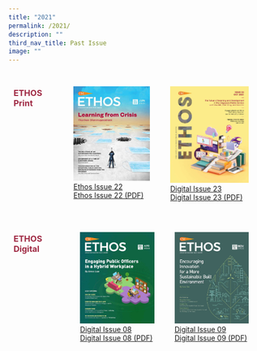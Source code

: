 ```yaml
---
title: "2021"
permalink: /2021/
description: ""
third_nav_title: Past Issue
image: ""
---
```

<style>

.grid-item1
{
  padding: 20px;
	width: 50%;
}	
	
.grid-container h3
{
	color: #9f2943;
	width:70%;
}
	
.grid-container {
  display: grid;
  grid-template-columns: auto auto auto;

  padding: 10px;
}

.grid-item 
{
  padding: 20px;
}
	
	
.grid-container h3
{
	color: #9f2943;
	width:60%;
}
	
.grid-container {
  display: grid;
  grid-template-columns: auto auto auto;
}

.grid-item 
{
  padding: 20px;

}
</style>

<div class="grid-container">
<h3>ETHOS Print</h3>
	
<div class="grid-item">
<img src="/images/Ethos_Images/Ethos_Issue_22/Ethos_Jun2021_Cover.jpg"><br>
	<a href="#">Ethos Issue 22</a><br>
	<a href="#">Ethos Issue 22 (PDF)</a>
</div>

<div class="grid-item">
<img src="/images/Ethos_Images/Ethos_Issue_23/Ethos_Issue23_Cover.jpg"><br>
<a href="#">Digital Issue 23</a><br>
<a href="#">Digital Issue 23 (PDF)</a>
</div>	
	
	
</div>


<div class="grid-container">
	
<h3> ETHOS Digital </h3>
<div class="grid-item">
<img src="/images/Ethos_Images/Ethos_Digital_Issue_08/EthosDigital_Issue08_Cover.jpg"><br>
	<a href="#">Digital Issue 08</a><br>
	<a href="#">Digital Issue 08 (PDF)</a>	
</div>
	
<div class="grid-item">
<img src="/images/Ethos_Images/Ethos_Digital_Issue_09/EthosDigital_IssueNov22.jpg"><br>
<a href="#">Digital Issue 09</a><br>
<a href="#">Digital Issue 09 (PDF)</a>
</div>
	
</div>